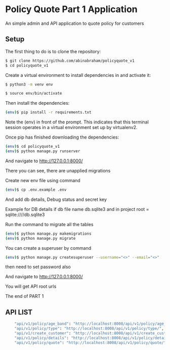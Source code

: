 # Policy Quote Part 1 Application

An simple admin and API application to quote policy for customers

## Setup
The first thing to do is to clone the repository:

```sh
$ git clone https://github.com/abinabraham/policyquote_v1
$ cd policyquote_v1
```


Create a virtual environment to install dependencies in and activate it:


```sh
$ python3 -m venv env

$ source env/bin/activate
```

Then install the dependencies:

```sh
(env)$ pip install -r requirements.txt
```

Note the (env) in front of the prompt. This indicates that this terminal session operates in a virtual environment set up by virtualenv2.

Once pip has finished downloading the dependencies:

```sh
(env)$ cd policyquote_v1
(env)$ python manage.py runserver
```

And navigate to http://127.0.0.1:8000/

There you can see, there are unapplied migrations

Create new env file using command

```sh
(env)$ cp .env.example .env
```

And add db details, Debug status and secret key

Example for DB details if db file name db.sqlite3 and in project root =  sqlite:////db.sqlite3

Run the command to migrate all the tables

```sh
(env)$ python manage.py makemigrations
(env)$ python manage.py migrate
```


You can create a superuser by command

```sh
(env)$ python manage.py createsuperuser --username="<>" --email="<>"
```

then need to set password also

And navigate to http://127.0.0.1:8000/

You will get API root urls 

The end of PART 1


API LIST
---------------------

```sh
    "api/v1/policy/age_band": "http://localhost:8008/api/v1/policy/age_band/",
    "api/v1/policy/type": "http://localhost:8008/api/v1/policy/type/",
    "api/v1/create_customer": "http://localhost:8008/api/v1/create_customer/",
    "api/v1/policy/details": "http://localhost:8008/api/v1/policy/details/",
    "api/v1/policy/quote": "http://localhost:8008/api/v1/policy/quote/"
```